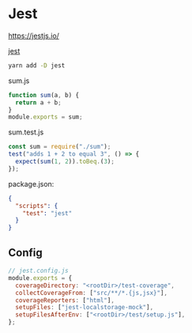 # Jest

https://jestjs.io/

[jest](https://github.com/facebook/jest)

```sh
yarn add -D jest
```

sum.js

```js
function sum(a, b) {
  return a + b;
}
module.exports = sum;
```

sum.test.js

```js
const sum = require("./sum");
test("adds 1 + 2 to equal 3", () => {
  expect(sum(1, 2)).toBeq.(3);
});
```

package.json:

```json
{
  "scripts": {
    "test": "jest"
  }
}
```

## Config

```js
// jest.config.js
module.exports = {
  coverageDirectory: "<rootDir>/test-coverage",
  collectCoverageFrom: ["src/**/*.{js,jsx}"],
  coverageReporters: ["html"],
  setupFiles: ["jest-localstorage-mock"],
  setupFilesAfterEnv: ["<rootDir>/test/setup.js"],
};
```
